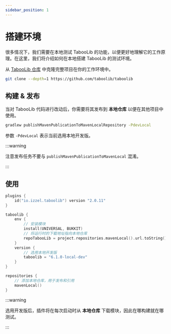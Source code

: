 ```yaml
---
sidebar_position: 1
---
```


# 搭建环境

很多情况下，我们需要在本地测试 TabooLib 的功能，以便更好地理解它的工作原理。在这里，我们将介绍如何在本地搭建 TabooLib 的测试环境。

从 [TabooLib 仓库](https://github.com/taboolib/taboolib) 中克隆完整项目在你的工作环境中。

```bash
git clone --depth=1 https://github.com/taboolib/taboolib
```

## 构建 & 发布

当对 TabooLib 代码进行改动后，你需要将其发布到 **本地仓库** 以便在其他项目中使用。

```bash title="1. 构建并发布"
gradlew publishMavenPublicationToMavenLocalRepository -PdevLocal
```

参数 `-PdevLocal` 表示当前选用本地开发版。

:::warning

注意发布任务不要与 `publishMavenPublicationToMavenLocal` 混淆。

:::
   
## 使用

```kotlin title="build.gradle.kts" showLineNumbers
plugins {
    id("io.izzel.taboolib") version "2.0.11"
}

taboolib {
    env {
        // 安装模块
        install(UNIVERSAL, BUKKIT)
        // 将运行时的下载地址指向本地仓库
        repoTabooLib = project.repositories.mavenLocal().url.toString()
    }
    version { 
        // 选用本地开发版
        taboolib = "6.1.0-local-dev" 
    }
}

repositories {
    // 添加本地仓库，用于发布和引用
    mavenLocal()
}
```

:::warning

选用开发版后，插件将在每次启动时从 **本地仓库** 下载模块，因此在哪构建就在哪测试。

:::